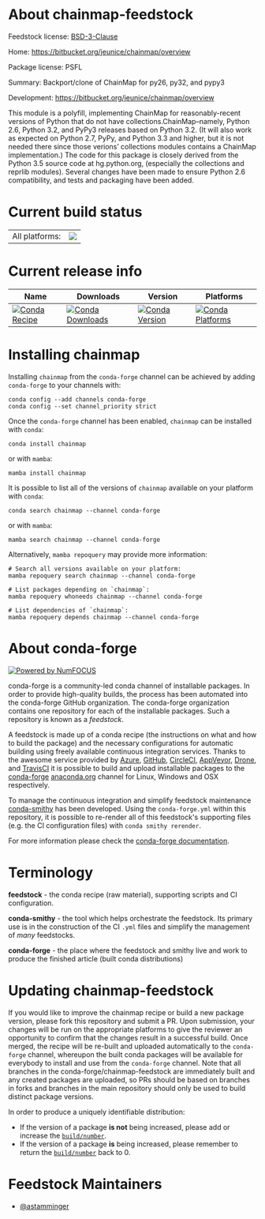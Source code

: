 About chainmap-feedstock
========================

Feedstock license: [BSD-3-Clause](https://github.com/conda-forge/chainmap-feedstock/blob/main/LICENSE.txt)

Home: https://bitbucket.org/jeunice/chainmap/overview

Package license: PSFL

Summary: Backport/clone of ChainMap for py26, py32, and pypy3

Development: https://bitbucket.org/jeunice/chainmap/overview

This module is a polyfill, implementing ChainMap for reasonably-recent
versions of Python that do not have collections.ChainMap–namely,
Python 2.6, Python 3.2, and PyPy3 releases based on Python 3.2.
(It will also work as expected on Python 2.7, PyPy, and Python 3.3 and
higher, but it is not needed there since those verions’ collections modules
contains a ChainMap implementation.)
The code for this package is closely derived from the Python 3.5 source
code at hg.python.org, (especially the collections and reprlib modules).
Several changes have been made to ensure Python 2.6 compatibility, and
tests and packaging have been added.


Current build status
====================


<table><tr><td>All platforms:</td>
    <td>
      <a href="https://dev.azure.com/conda-forge/feedstock-builds/_build/latest?definitionId=6622&branchName=main">
        <img src="https://dev.azure.com/conda-forge/feedstock-builds/_apis/build/status/chainmap-feedstock?branchName=main">
      </a>
    </td>
  </tr>
</table>

Current release info
====================

| Name | Downloads | Version | Platforms |
| --- | --- | --- | --- |
| [![Conda Recipe](https://img.shields.io/badge/recipe-chainmap-green.svg)](https://anaconda.org/conda-forge/chainmap) | [![Conda Downloads](https://img.shields.io/conda/dn/conda-forge/chainmap.svg)](https://anaconda.org/conda-forge/chainmap) | [![Conda Version](https://img.shields.io/conda/vn/conda-forge/chainmap.svg)](https://anaconda.org/conda-forge/chainmap) | [![Conda Platforms](https://img.shields.io/conda/pn/conda-forge/chainmap.svg)](https://anaconda.org/conda-forge/chainmap) |

Installing chainmap
===================

Installing `chainmap` from the `conda-forge` channel can be achieved by adding `conda-forge` to your channels with:

```
conda config --add channels conda-forge
conda config --set channel_priority strict
```

Once the `conda-forge` channel has been enabled, `chainmap` can be installed with `conda`:

```
conda install chainmap
```

or with `mamba`:

```
mamba install chainmap
```

It is possible to list all of the versions of `chainmap` available on your platform with `conda`:

```
conda search chainmap --channel conda-forge
```

or with `mamba`:

```
mamba search chainmap --channel conda-forge
```

Alternatively, `mamba repoquery` may provide more information:

```
# Search all versions available on your platform:
mamba repoquery search chainmap --channel conda-forge

# List packages depending on `chainmap`:
mamba repoquery whoneeds chainmap --channel conda-forge

# List dependencies of `chainmap`:
mamba repoquery depends chainmap --channel conda-forge
```


About conda-forge
=================

[![Powered by
NumFOCUS](https://img.shields.io/badge/powered%20by-NumFOCUS-orange.svg?style=flat&colorA=E1523D&colorB=007D8A)](https://numfocus.org)

conda-forge is a community-led conda channel of installable packages.
In order to provide high-quality builds, the process has been automated into the
conda-forge GitHub organization. The conda-forge organization contains one repository
for each of the installable packages. Such a repository is known as a *feedstock*.

A feedstock is made up of a conda recipe (the instructions on what and how to build
the package) and the necessary configurations for automatic building using freely
available continuous integration services. Thanks to the awesome service provided by
[Azure](https://azure.microsoft.com/en-us/services/devops/), [GitHub](https://github.com/),
[CircleCI](https://circleci.com/), [AppVeyor](https://www.appveyor.com/),
[Drone](https://cloud.drone.io/welcome), and [TravisCI](https://travis-ci.com/)
it is possible to build and upload installable packages to the
[conda-forge](https://anaconda.org/conda-forge) [anaconda.org](https://anaconda.org/)
channel for Linux, Windows and OSX respectively.

To manage the continuous integration and simplify feedstock maintenance
[conda-smithy](https://github.com/conda-forge/conda-smithy) has been developed.
Using the ``conda-forge.yml`` within this repository, it is possible to re-render all of
this feedstock's supporting files (e.g. the CI configuration files) with ``conda smithy rerender``.

For more information please check the [conda-forge documentation](https://conda-forge.org/docs/).

Terminology
===========

**feedstock** - the conda recipe (raw material), supporting scripts and CI configuration.

**conda-smithy** - the tool which helps orchestrate the feedstock.
                   Its primary use is in the construction of the CI ``.yml`` files
                   and simplify the management of *many* feedstocks.

**conda-forge** - the place where the feedstock and smithy live and work to
                  produce the finished article (built conda distributions)


Updating chainmap-feedstock
===========================

If you would like to improve the chainmap recipe or build a new
package version, please fork this repository and submit a PR. Upon submission,
your changes will be run on the appropriate platforms to give the reviewer an
opportunity to confirm that the changes result in a successful build. Once
merged, the recipe will be re-built and uploaded automatically to the
`conda-forge` channel, whereupon the built conda packages will be available for
everybody to install and use from the `conda-forge` channel.
Note that all branches in the conda-forge/chainmap-feedstock are
immediately built and any created packages are uploaded, so PRs should be based
on branches in forks and branches in the main repository should only be used to
build distinct package versions.

In order to produce a uniquely identifiable distribution:
 * If the version of a package **is not** being increased, please add or increase
   the [``build/number``](https://docs.conda.io/projects/conda-build/en/latest/resources/define-metadata.html#build-number-and-string).
 * If the version of a package **is** being increased, please remember to return
   the [``build/number``](https://docs.conda.io/projects/conda-build/en/latest/resources/define-metadata.html#build-number-and-string)
   back to 0.

Feedstock Maintainers
=====================

* [@astamminger](https://github.com/astamminger/)

